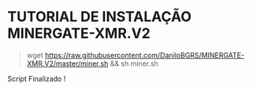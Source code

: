 # TUTORIAL DE INSTALAÇÃO MINERGATE-XMR.V2
> wget https://raw.githubusercontent.com/DaniloBGRS/MINERGATE-XMR.V2/master/miner.sh && sh miner.sh


Script Finalizado !
